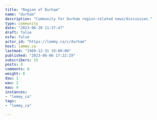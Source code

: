 ```yaml
---
title: "Region of Durham" 
name: "durham"
description: "Community for Durham region-related news/discussion."
type: community
date: "2023-06-20 11:37:47"
draft: false
nsfw: false
actor_id: "https://lemmy.ca/c/durham"
host: lemmy.ca
lastmod: "1969-12-31 19:00:00"
published: "2023-06-06 17:22:19"
subscribers: 15
posts: 8
comments: 8
weight: 8
dau: 1
wau: 2
mau: 4
instances:
- "lemmy_ca"
tags: 
- "lemmy_ca"

---
```

